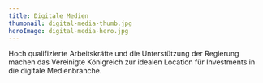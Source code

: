 ```yaml
---
title: Digitale Medien
thumbnail: digital-media-thumb.jpg
heroImage: digital-media-hero.jpg
---
```


Hoch qualifizierte Arbeitskräfte und die Unterstützung der Regierung machen das Vereinigte Königreich zur idealen Location für Investments in die digitale Medienbranche.